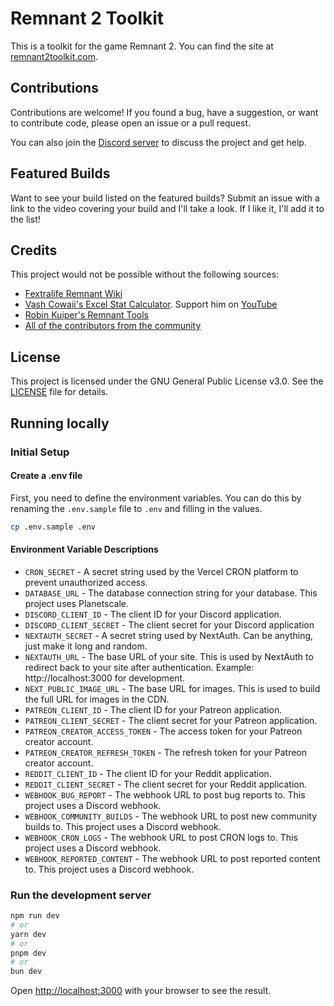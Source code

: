 # Remnant 2 Toolkit

This is a toolkit for the game Remnant 2. You can find the site at [remnant2toolkit.com](https://remnant2toolkit.com).

## Contributions

Contributions are welcome! If you found a bug, have a suggestion, or want to contribute code, please open an issue or a pull request.

You can also join the [Discord server](https://discord.gg/kgVaU3zAQ7) to discuss the project and get help.

## Featured Builds

Want to see your build listed on the featured builds? Submit an issue with a link to the video covering your build and I'll take a look. If I like it, I'll add it to the list!

## Credits

This project would not be possible without the following sources:

- [Fextralife Remnant Wiki](https://remnant2.wiki.fextralife.com/Remnant+2+Wiki)
- [Vash Cowaii's Excel Stat Calculator](https://docs.google.com/spreadsheets/d/1I7vkh50KWJZSxNy4FqxvniFWBstJQEMtpwtxQ3ByoPw/edit?pli=1). Support him on [YouTube](https://www.youtube.com/@VashCowaii)
- [Robin Kuiper's Remnant Tools](https://remnant.rkuiper.nl/)
- [All of the contributors from the community](CONTRIBUTORS.md)

## License

This project is licensed under the GNU General Public License v3.0. See the [LICENSE](LICENSE.md) file for details.

## Running locally

### Initial Setup

#### Create a .env file

First, you need to define the environment variables. You can do this by renaming the `.env.sample` file to `.env`
and filling in the values.

```bash
cp .env.sample .env
```

#### Environment Variable Descriptions

- `CRON_SECRET` - A secret string used by the Vercel CRON platform to prevent unauthorized access.
- `DATABASE_URL` - The database connection string for your database. This project uses Planetscale.
- `DISCORD_CLIENT_ID` - The client ID for your Discord application.
- `DISCORD_CLIENT_SECRET` - The client secret for your Discord application
- `NEXTAUTH_SECRET` - A secret string used by NextAuth. Can be anything, just make it long and random.
- `NEXTAUTH_URL` - The base URL of your site. This is used by NextAuth to redirect back to your site after authentication. Example: http://localhost:3000 for development.
- `NEXT_PUBLIC_IMAGE_URL` - The base URL for images. This is used to build the full URL for images in the CDN.
- `PATREON_CLIENT_ID` - The client ID for your Patreon application.
- `PATREON_CLIENT_SECRET` - The client secret for your Patreon application.
- `PATREON_CREATOR_ACCESS_TOKEN` - The access token for your Patreon creator account.
- `PATREON_CREATOR_REFRESH_TOKEN` - The refresh token for your Patreon creator account.
- `REDDIT_CLIENT_ID` - The client ID for your Reddit application.
- `REDDIT_CLIENT_SECRET` - The client secret for your Reddit application.
- `WEBHOOK_BUG_REPORT` - The webhook URL to post bug reports to. This project uses a Discord webhook.
- `WEBHOOK_COMMUNITY_BUILDS` - The webhook URL to post new community builds to. This project uses a Discord webhook.
- `WEBHOOK_CRON_LOGS` - The webhook URL to post CRON logs to. This project uses a Discord webhook.
- `WEBHOOK_REPORTED_CONTENT` - The webhook URL to post reported content to. This project uses a Discord webhook.

### Run the development server

```bash
npm run dev
# or
yarn dev
# or
pnpm dev
# or
bun dev
```

Open [http://localhost:3000](http://localhost:3000) with your browser to see the result.
